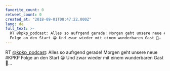 ```yaml
---
favorite_count: 0
retweet_count: 0
created_at: "2018-09-01T08:47:22.000Z"
lang: de
full_text: >-
  RT @kpkp_podcast: Alles so aufrgend gerade! Morgen geht unsere neue #KPKP
  Folge an den Start 😀 Und zwar wieder mit einem wunderbaren Gast 👩…
---
```


RT [@kpkp_podcast](https://twitter.com/kpkp_podcast): Alles so aufrgend gerade!
Morgen geht unsere neue #KPKP Folge an den Start 😀 Und zwar wieder mit einem
wunderbaren Gast 👩…
